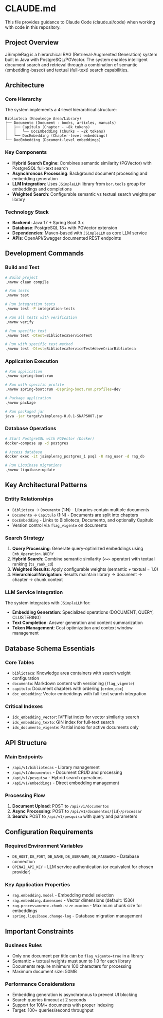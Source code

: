 # CLAUDE.md

This file provides guidance to Claude Code (claude.ai/code) when working with code in this repository.

## Project Overview

JSimpleRag is a hierarchical RAG (Retrieval-Augmented Generation) system built in Java with PostgreSQL/PGVector. The system enables intelligent document search and retrieval through a combination of semantic (embedding-based) and textual (full-text) search capabilities.

## Architecture

### Core Hierarchy
The system implements a 4-level hierarchical structure:

```
Biblioteca (Knowledge Area/Library)
├── Documento (Document - books, articles, manuals)
│   ├── Capítulo (Chapter - ~8k tokens)
│   │   └── DocEmbedding (Chunks - ~2k tokens)
│   └── DocEmbedding (Chapter-level embeddings)
└── DocEmbedding (Document-level embeddings)
```

### Key Components
- **Hybrid Search Engine**: Combines semantic similarity (PGVector) with PostgreSQL full-text search
- **Asynchronous Processing**: Background document processing and embedding generation
- **LLM Integration**: Uses `JSimpleLLM` library from `bor.tools` group for embeddings and completions
- **Weighted Search**: Configurable semantic vs textual search weights per library

### Technology Stack
- **Backend**: Java 17 + Spring Boot 3.x
- **Database**: PostgreSQL 18+ with PGVector extension
- **Dependencies**: Maven-based with `JSimpleLLM` as core LLM service
- **APIs**: OpenAPI/Swagger documented REST endpoints

## Development Commands

### Build and Test

```bash
# Build project
./mvnw clean compile

# Run tests
./mvnw test

# Run integration tests
./mvnw test -P integration-tests

# Run all tests with verification
./mvnw verify

# Run specific test
./mvnw test -Dtest=BibliotecaServiceTest

# Run with specific test method
./mvnw test -Dtest=BibliotecaServiceTest#deveCriarBiblioteca
```

### Application Execution

```bash
# Run application
./mvnw spring-boot:run

# Run with specific profile
./mvnw spring-boot:run -Dspring-boot.run.profiles=dev

# Package application
./mvnw package

# Run packaged jar
java -jar target/simplerag-0.0.1-SNAPSHOT.jar
```

### Database Operations

```bash
# Start PostgreSQL with PGVector (Docker)
docker-compose up -d postgres

# Access database
docker exec -it jsimplerag_postgres_1 psql -U rag_user -d rag_db

# Run Liquibase migrations
./mvnw liquibase:update
```

## Key Architectural Patterns

### Entity Relationships
- `Biblioteca` → `Documento` (1:N) - Libraries contain multiple documents
- `Documento` → `Capitulo` (1:N) - Documents are split into chapters
- `DocEmbedding` - Links to Biblioteca, Documento, and optionally Capitulo
- Version control via `flag_vigente` on documents

### Search Strategy
1. **Query Processing**: Generate query-optimized embeddings using `Emb_Operation.QUERY`
2. **Hybrid Search**: Combine semantic similarity (`<=>` operator) with textual ranking (`ts_rank_cd`)
3. **Weighted Results**: Apply configurable weights (semantic + textual = 1.0)
4. **Hierarchical Navigation**: Results maintain library → document → chapter → chunk context

### LLM Service Integration
The system integrates with `JSimpleLLM` for:
- **Embedding Generation**: Specialized operations (DOCUMENT, QUERY, CLUSTERING)
- **Text Completion**: Answer generation and content summarization
- **Token Management**: Cost optimization and context window management

## Database Schema Essentials

### Core Tables
- `biblioteca`: Knowledge area containers with search weight configuration
- `documento`: Markdown content with versioning (`flag_vigente`)
- `capitulo`: Document chapters with ordering (`ordem_doc`)
- `doc_embedding`: Vector embeddings with full-text search integration

### Critical Indexes
- `idx_embedding_vector`: IVFFlat index for vector similarity search
- `idx_embedding_texto`: GIN index for full-text search
- `idx_documento_vigente`: Partial index for active documents only

## API Structure

### Main Endpoints
- `/api/v1/bibliotecas` - Library management
- `/api/v1/documentos` - Document CRUD and processing
- `/api/v1/pesquisa` - Hybrid search operations
- `/api/v1/embeddings` - Direct embedding management

### Processing Flow
1. **Document Upload**: POST to `/api/v1/documentos`
2. **Async Processing**: POST to `/api/v1/documentos/{id}/processar`
3. **Search**: POST to `/api/v1/pesquisa` with query and parameters

## Configuration Requirements

### Required Environment Variables
- `DB_HOST`, `DB_PORT`, `DB_NAME`, `DB_USERNAME`, `DB_PASSWORD` - Database connection
- `OPENAI_API_KEY` - LLM service authentication (or equivalent for chosen provider)

### Key Application Properties
- `rag.embedding.model` - Embedding model selection
- `rag.embedding.dimensoes` - Vector dimensions (default: 1536)
- `rag.processamento.chunk-size-maximo` - Maximum chunk size for embeddings
- `spring.liquibase.change-log` - Database migration management

## Important Constraints

### Business Rules
- Only one document per title can be `flag_vigente=true` in a library
- Semantic + textual weights must sum to 1.0 for each library
- Documents require minimum 100 characters for processing
- Maximum document size: 50MB

### Performance Considerations
- Embedding generation is asynchronous to prevent UI blocking
- Search queries timeout at 2 seconds
- Support for 10M+ documents with proper indexing
- Target: 100+ queries/second throughput